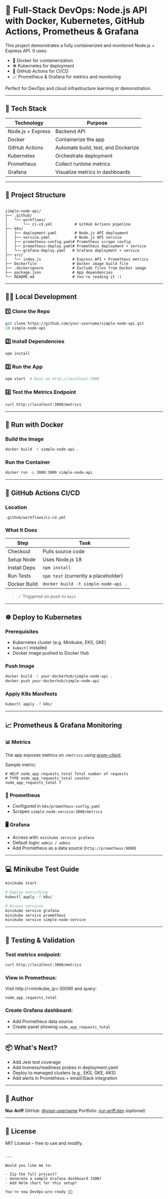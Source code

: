 # 🚀 Full-Stack DevOps: Node.js API with Docker, Kubernetes, GitHub Actions, Prometheus & Grafana

This project demonstrates a fully containerized and monitored Node.js + Express API. It uses:

- 🐳 Docker for containerization  
- ☸️ Kubernetes for deployment  
- 🤖 GitHub Actions for CI/CD  
- 📈 Prometheus & Grafana for metrics and monitoring  

Perfect for DevOps and cloud infrastructure learning or demonstration.

---

## 🔧 Tech Stack

| Technology       | Purpose                             |
|------------------|--------------------------------------|
| Node.js + Express | Backend API                         |
| Docker            | Containerize the app                |
| GitHub Actions    | Automate build, test, and Dockerize |
| Kubernetes        | Orchestrate deployment              |
| Prometheus        | Collect runtime metrics             |
| Grafana           | Visualize metrics in dashboards     |

---

## 📁 Project Structure

```

simple-node-api/
├── .github/
│   └── workflows/
│       └── ci-cd.yml          # GitHub Actions pipeline
├── k8s/
│   ├── deployment.yaml        # Node.js API deployment
│   ├── service.yaml           # Node.js API service
│   ├── prometheus-config.yaml# Prometheus scrape config
│   ├── prometheus-deploy.yaml# Prometheus deployment + service
│   └── grafana-deploy.yaml   # Grafana deployment + service
├── src/
│   └── index.js              # Express API + Prometheus metrics
├── Dockerfile                # Docker image build file
├── .dockerignore             # Exclude files from Docker image
├── package.json              # App dependencies
└── README.md                 # You're reading it :)

````

---

## 🧑‍💻 Local Development

### 1️⃣ Clone the Repo
```bash
git clone https://github.com/your-username/simple-node-api.git
cd simple-node-api
````

### 2️⃣ Install Dependencies

```bash
npm install
```

### 3️⃣ Run the App

```bash
npm start  # Runs on http://localhost:3000
```

### 4️⃣ Test the Metrics Endpoint

```bash
curl http://localhost:3000/metrics
```

---

## 🐳 Run with Docker

### Build the Image

```bash
docker build -t simple-node-api .
```

### Run the Container

```bash
docker run -p 3000:3000 simple-node-api
```

---

## 🤖 GitHub Actions CI/CD

### Location

`.github/workflows/ci-cd.yml`

### What It Does

| Step         | Task                                 |
| ------------ | ------------------------------------ |
| Checkout     | Pulls source code                    |
| Setup Node   | Uses Node.js 18                      |
| Install Deps | `npm install`                        |
| Run Tests    | `npm test` (currently a placeholder) |
| Docker Build | `docker build -t simple-node-api .`  |

> ✅ Triggered on push to `main`

---

## ☸️ Deploy to Kubernetes

### Prerequisites

* Kubernetes cluster (e.g. Minikube, EKS, GKE)
* `kubectl` installed
* Docker image pushed to Docker Hub

### Push Image

```bash
docker build -t your-dockerhub/simple-node-api .
docker push your-dockerhub/simple-node-api
```

### Apply K8s Manifests

```bash
kubectl apply -f k8s/
```

---

## 📈 Prometheus & Grafana Monitoring

### 📊 Metrics

The app exposes metrics on `/metrics` using [prom-client](https://github.com/siimon/prom-client).

Sample metric:

```
# HELP node_app_requests_total Total number of requests
# TYPE node_app_requests_total counter
node_app_requests_total 7
```

### 🔧 Prometheus

* Configured in `k8s/prometheus-config.yaml`
* Scrapes `simple-node-service:3000/metrics`

### 🖥 Grafana

* Access with: `minikube service grafana`
* Default login: `admin / admin`
* Add Prometheus as a data source (`http://prometheus:9090`)

---

## 💻 Minikube Test Guide

```bash
minikube start

# Deploy everything
kubectl apply -f k8s/

# Access services
minikube service grafana
minikube service prometheus
minikube service simple-node-service
```

---

## 🧪 Testing & Validation

### Test metrics endpoint:

```bash
curl http://localhost:3000/metrics
```

### View in Prometheus:

Visit http\://\<minikube\_ip>:30090 and query:

```
node_app_requests_total
```

### Create Grafana dashboard:

* Add Prometheus data source
* Create panel showing `node_app_requests_total`

---

## 📦 What's Next?

* Add Jest test coverage
* Add liveness/readiness probes in deployment.yaml
* Deploy to managed clusters (e.g., EKS, GKE, AKS)
* Add alerts in Prometheus + email/Slack integration

---

## 👤 Author

**Nur Ariff**
GitHub: [@your-username](https://github.com/your-username)
Portfolio: [nur-ariff.dev](https://nur-ariff.dev) *(optional)*

---

## 📄 License

MIT License – free to use and modify.

```

---

Would you like me to:

- Zip the full project?
- Generate a sample Grafana dashboard JSON?
- Add Helm chart for this setup?

You're now DevOps-pro-ready 🧠🔥
```
